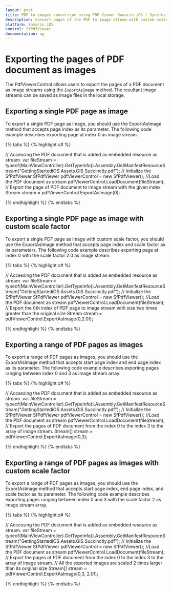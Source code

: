 ```yaml
---
layout: post
title: PDF to images conversion using PDF Viewer Xamarin.iOS | Syncfusion
description: Convert pages of the PDF to image stream with custom scale factor using Syncfusion Xamarin.iOS PDF Viewer 
platform: Xamarin.iOS
control: SfPdfViewer
documentation: ug
---
```


# Exporting the pages of PDF document as images

The PdfViewerControl allows users to export the pages of a PDF document as image streams using the `ExportAsImage` method. The resultant image streams can be saved as image files in the local storage.

## Exporting a single PDF page as image

To export a single PDF page as image, you should use the ExportAsImage method that accepts page index as its parameter. The following code example describes exporting page at index 0 as image stream. 

{% tabs %}
{% highlight c# %}

// Accessing the PDF document that is added as embedded resource as stream.
var fileStream = typeof(MainViewController).GetTypeInfo().Assembly.GetManifestResourceStream("GettingStartediOS.Assets.GIS Succinctly.pdf");
// Initialize the SfPdfViewer
SfPdfViewer pdfViewerControl = new SfPdfViewer();
//Load the PDF document as stream
pdfViewerControl.LoadDocument(fileStream);
// Export the page of PDF document to image stream with the given index
Stream stream = pdfViewerControl.ExportAsImage(0);

{% endhighlight %}
{% endtabs %}

## Exporting a single PDF page as image with custom scale factor

To export a single PDF page as image with custom scale factor, you should use the ExportAsImage method that accepts page index and scale factor as its parameters. The following code example describes exporting page at index 0 with the scale factor 2.0 as image stream.

{% tabs %}
{% highlight c# %}

// Accessing the PDF document that is added as embedded resource as stream.
var fileStream = typeof(MainViewController).GetTypeInfo().Assembly.GetManifestResourceStream("GettingStartediOS.Assets.GIS Succinctly.pdf");
// Initialize the SfPdfViewer
SfPdfViewer pdfViewerControl = new SfPdfViewer();
//Load the PDF document as stream
pdfViewerControl.LoadDocument(fileStream);
// Export the 0th index of PDF page to image stream with size two times greater than the original size 
Stream stream = pdfViewerControl.ExportAsImage(0,2.0f);

{% endhighlight %}
{% endtabs %}

## Exporting a range of PDF pages as images

To export a range of PDF pages as images, you should use the ExportAsImage method that accepts start page index and end page index as its parameter. The following code example describes exporting pages ranging between index 0 and 3 as image stream array.

{% tabs %}
{% highlight c# %}

// Accessing the PDF document that is added as embedded resource as stream.
var fileStream = typeof(MainViewController).GetTypeInfo().Assembly.GetManifestResourceStream("GettingStartediOS.Assets.GIS Succinctly.pdf");
// Initialize the SfPdfViewer
SfPdfViewer pdfViewerControl = new SfPdfViewer();
//Load the PDF document as stream
pdfViewerControl.LoadDocument(fileStream);
// Export the pages of PDF document from the index 0 to the index 3 to the array of image stream.
Stream[] stream = pdfViewerControl.ExportAsImage(0,3);

{% endhighlight %}
{% endtabs %}

## Exporting a range of PDF pages as images with custom scale factor

To export a range of PDF pages as images, you should use the ExportAsImage method that accepts start page index, end page index, and scale factor as its parameter. The following code example describes exporting pages ranging between index 0 and 3 with the scale factor 2 as image stream array.

{% tabs %}
{% highlight c# %}

// Accessing the PDF document that is added as embedded resource as stream.
var fileStream = typeof(MainViewController).GetTypeInfo().Assembly.GetManifestResourceStream("GettingStartediOS.Assets.GIS Succinctly.pdf");
// Initialize the SfPdfViewer
SfPdfViewer pdfViewerControl = new SfPdfViewer();
//Load the PDF document as stream
pdfViewerControl.LoadDocument(fileStream);
// Export the pages of PDF document from the index 0 to the index 3 to the array of image stream.
// All the exported images are scaled 2 times larger than its original size
Stream[] stream = pdfViewerControl.ExportAsImage(0,3, 2.0f);

{% endhighlight %}
{% endtabs %}
